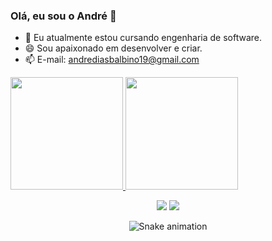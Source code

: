 ### Olá, eu sou o André 👋

- 🌱 Eu atualmente estou cursando engenharia de software.
- 😄 Sou apaixonado em desenvolver e criar.
- 📫 E-mail: andrediasbalbino19@gmail.com

<div align="left">
  <a href="https://github.com/AndreDB19">
  <img height="180em" src="https://github-readme-stats.vercel.app/api?username=AndreDB19&show_icons=true&theme=dark&include_all_commits=true&count_private=true"/>
  <img height="180em" src="https://github-readme-stats.vercel.app/api/top-langs/?username=AndreDB19&layout=compact&langs_count=7&theme=dark"/>
</div>
  
  <div align="center"> 

  <a href="https://instagram.com/andrediasbalbino" target="_blank"><img src="https://img.shields.io/badge/-Instagram-%23E4405F?style=for-the-badge&logo=instagram&logoColor=white" target="_blank"></a> 
  <a href = "mailto:andrediasbalbino19@gmail.com"><img src="https://img.shields.io/badge/-Gmail-%23333?style=for-the-badge&logo=gmail&logoColor=white" target="_blank"></a>
 
![Snake animation](https://github.com/AndreDB19/AndreDB19/blob/output/github-contribution-grid-snake.svg)
 
</div>
